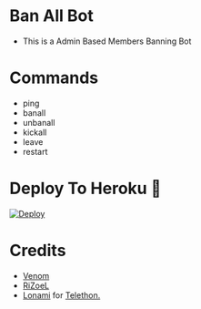 # Ban All Bot

- This is a Admin Based Members Banning Bot 
 
# Commands
- ping
- banall
- unbanall
- kickall
- leave 
- restart

# Deploy To Heroku 🚀
[![Deploy](https://www.herokucdn.com/deploy/button.svg)](https://dashboard.heroku.com/new?template=https://github.com/venombolteop/Banall)

# Credits
* [Venom](https://github.com/venombolteop) 
* [RiZoeL](https://github.com/MrRizoel)
* [Lonami](https://github.com/LonamiWebs/) for [Telethon.](https://github.com/LonamiWebs/Telethon)
